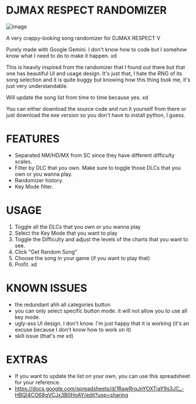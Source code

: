 # DJMAX RESPECT RANDOMIZER

![image](https://github.com/user-attachments/assets/f8843a57-2199-4c59-81b6-50f4e80dfb48)

A very crappy-looking song randomizer for DJMAX RESPECT V

Purely made with Google Gemini. I don't know how to code but I somehow know what I need to do to make it happen. xd

This is heavily inspired from the randomizer that I found out there but that one has beautiful UI and usage design. It's just that, I hate the RNG of its song selection and it is quite buggy but knowing how this thing took me, it's just very understandable.

Will update the song list from time to time because yes. xd

You can either download the source code and run it yourself from there or just download the exe version so you don't have to install python, I guess.



# FEATURES
- Separated NM/HD/MX from SC since they have different difficulty scales.
- Filter by DLC that you own. Make sure to toggle those DLCs that you own or you wanna play.
- Randomizer history.
- Key Mode filter.


# USAGE
1. Toggle all the DLCs that you own or you wanna play
2. Select the Key Mode that you want to play
3. Toggle the Difficulty and adjust the levels of the charts that you want to see.
4. Click "Get Random Song"
5. Choose the song in your game (if you want to play that)
6. Profit. xd


# KNOWN ISSUES
- the redundant ahh all categories button
- you can only select specific button mode. it will not allow you to use all key mode.
- ugly-ass UI design. I don't know. I'm just happy that it is working (it's an excuse because I don't know how to work on it)
- skill issue (that's me xd)


# EXTRAS
- If you want to update the list on your own, you can use this spreadsheet for your reference.
- https://docs.google.com/spreadsheets/d/1RawRrqJnYOXTjaY9s3JC_-HBQI4CO68gVCJx3B0HoAY/edit?usp=sharing
